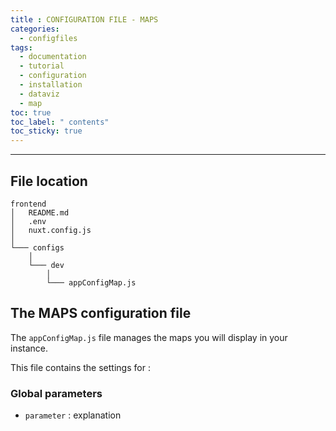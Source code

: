 ```yaml
---
title : CONFIGURATION FILE - MAPS
categories:
  - configfiles
tags:
  - documentation
  - tutorial
  - configuration
  - installation
  - dataviz
  - map
toc: true
toc_label: " contents"
toc_sticky: true
---
```


--------

## File location

```shell
frontend
│   README.md
│   .env
│   nuxt.config.js
│
└─── configs
    │
    └─── dev
        │
        └─── appConfigMap.js

```

## The MAPS configuration file

The `appConfigMap.js` file manages the maps you will display in your instance.

This file contains the settings for :

### Global parameters

- `parameter` : explanation
